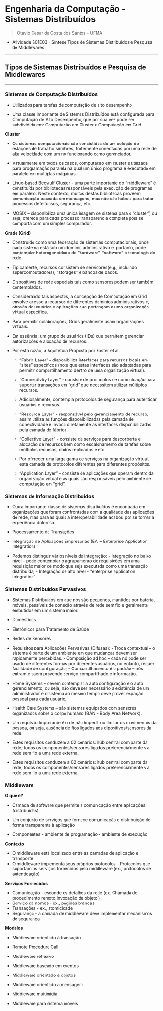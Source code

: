 # Engenharia da Computação - Sistemas Distribuídos
> Otavio Cesar da Costa dos Santos - UFMA

- Atividade S01E03 - Síntese Tipos de Sistemas Distribuídos e Pesquisa de Middlewares

---
## Tipos de Sistemas Distribuídos e Pesquisa de Middlewares
---

### Sistemas de Computação Distribuídos

- Utilizados para tarefas de computação de alto desempenho 

- Uma classe importante de Sistemas Distribuídos está configurada para Computação de Alto Desempenho, que por sua vez pode ser subdividida em: Computação em Cluster e Computação em Grid.

**Cluster** 

- Os sistemas computacionais são consistidos de um coleção de estações de trabalho similares, fortemente conectadas por uma rede de alta velocidade com um nó funcionando como gerenciador.

- Virtualmente em todos os casos, computação em cluster é utilizada para programação paralela na qual um único programa é executado em paralelo em múltiplas máquinas.

- Linux-based Beowulf Cluster - uma parte importante do “middleware” é constituída por bibliotecas responsáveis pela execução de programas em paralelo. Neste contexto, muitas destas bibliotecas provêem comunicação baseada em mensagens, mas não são hábeis para
tratar processos defeituosos, segurança, etc.

- MOSIX – disponibiliza uma única imagem de sistema para o “cluster”, ou seja, oferece para cada processo transparência completa pois se comporta com um simples computador. 

**Grade (Grid)** 

- Construído como uma federação de sistemas computacionais, onde cada sistema está sob um domínio adminstrativo e, portanto, pode contemplar heterogeneidade de “hardware”, “software” e tecnologia de rede.

- Tipicamente, recursos consistem de servidores(e.g., incluindo supercomputadores), “storages” e bancos de dados.

- Dispositivos de rede especiais tais como sensores podem ser também contemplados.

- Considerando tais aspectos, a concepção de Computação em Grid envolve acesso a recursos de diferentes domínios administrativos e, através de usuários e aplicações que pertençam a uma organização virtual específica.

- Para permitir colaborações, Grids geralmente usam organizações virtuais.

- Em essência, um grupo de usuários (IDs) que permitem gerenciar autorizações e alocação de recursos.

- Por esta razão, a Aquitetura Proposta por Foster et al

     - “Fabric Layer” - disponibiliza interfaces para recursos locais em “sites” específicos (note que estas interfaces são adaptadas para permitir compartilhamento dentro de uma organização virtual).

     - “Connectivity Layer” - consiste de protocolos de comunicação para suportar transações em “grid” que necessitem utilizar múltiplos recursos.

     - Adicionalmente, contempla protocolos de segurança para autenticar usuários e recursos.

     - “Resource Layer” - responsável pelo gerenciamento de recurso, assim utiliza as funções disponibilizadas pela camada de conectividade e invoca diretamente as interfaces disponibilizadas pela camada de fábrica.
     
     - “Collective Layer” - consiste de serviços para descorberta e alocação de recursos bem como escalonamento de tarefas sobre múltiplos recursos, dados replicados e etc.
     - Por oferecer uma larga gama de serviços na organização virtual, esta camada de protocolos diferentes para diferentes propósitos.

     - “Application Layer” - consiste de aplicações que operam dentro da organização virtual e as quais são responsáveis pelo ambiente de computação em “grid”.

### Sistemas de Informação Distribuídos

- Outra importante classe de sistemas distribuídos é encontrada em organizações que foram confrontadas com a qualidade das aplicações de rede, mas para as quais a interoperabilidade acabou por se tornar a experiência dolorosa.

- Processamento de Transações  

- Integração de Aplicações Empresarias (EAI – Enterprise Application Integration)  

- Podemos distinguir vários níveis de integração:
          - Integração no baixo nível – pode contemplar o agrupamento de requisições em uma requisição maior de modo que seja
          executada como uma transação distribuída;
          - Integração de alto nível - “enterprise application integration”

### Sistemas Distribuídos Pervasivos

- Sistemas Distribuídos em que nós são pequenos, mantidos por bateria, móveis, passíveis de conexão através de rede sem fio e geralmente embutidos em um sistema maior.

- Domésticos 
- Eletrônicos  para  Tratamento  de  Saúde 
- Redes de Sensores

- Requisitos para Aplicações Pervasivas (Difusas):
          - Troca contextual – o sistema é parte de um ambiente em que mudanças devem ser rapidamente percebidas.
          - Composição ad hoc – cada nó pode ser usado de diferentes formas por diferentes usuários, no entanto, requer facilidade de configuração;
          - Compartilhamento é o padrão – nós entram e saem provendo serviço compartilhado e informação.
          
- Home Systems – devem contemplar a auto configuração e o auto gerenciamento, ou seja, não deve ser necessário a existência de um administrador e o sistema ao mesmo tempo deve prover espação pessoal para cada usuário.

- Health Care Systems – são sistemas equipados com sensores organizados sobre o corpo humano (BAN – Body Area Network).

- Um requisito importante é o de não impedir ou limitar os movimentos da pessoa, ou seja, ausência de fios ligados aos dipositivos/sensores da rede.

- Estes requisitos conduzem a 02 cenários: hub central com parte da rede; todos os componentes/sensores ligados preferencialmente via rede sem fio a uma rede externa.

- Estes requisitos conduzem a 02 cenários: hub central com parte da rede; todos os componentes/sensores ligados preferencialmente via rede sem fio a uma rede externa.

### Middleware

**O que é?** 

- Camada de software que permite a comunicação entre aplicações (distribuídas)

- Um conjunto de serviços que fornece comunicação e distribuição de forma transparente à aplicação

- Componentes
          - ambiente de programação
          - ambiente de execução
 
 **Contexto** 

- O middleware está localizado entre as camadas de aplicação e transporte
- O middleware implementa seus próprios protocolos
          - Protocolos que suportam os serviços fornecidos pelo middleware (ex., protocolos de autenticação)
          
 **Serviços Fornecidos** 
 
- Comunicação
          - esconde os detalhes da rede (ex. Chamada de procedimento remoto,invocação de objeto.)
- Serviço de nomes
          - ex., páginas brancas
- Transações
          - ex., atomicidade
- Segurança
          - a camada de middleware deve implementar mecanismos de segurança
          
**Modelos**

- Middleware orientado à transação

- Remote Procedure Call

- Middleware reflexivo

- Middleware baseado em eventos

- Middleware orientado a objetos

- Middleware orientado a mensagem

- Middleware multimídia

- Middleware para sistema móveis          
